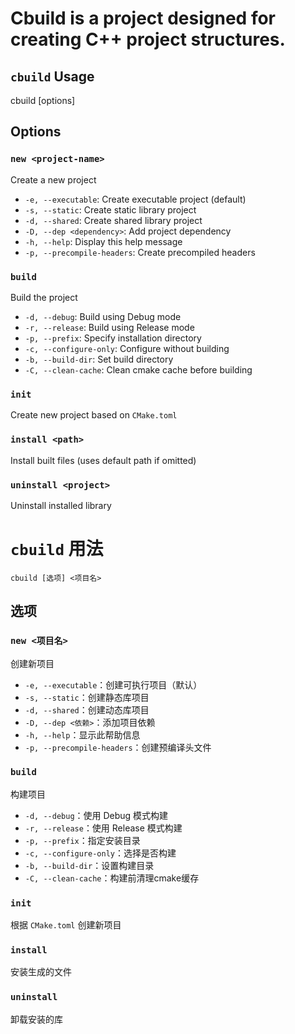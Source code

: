 # Cbuild is a project designed for creating C++ project structures.      

## `cbuild` Usage
cbuild [options] <project-name>

## Options

### `new <project-name>`
Create a new project

- `-e, --executable`: Create executable project (default)
- `-s, --static`: Create static library project
- `-d, --shared`: Create shared library project
- `-D, --dep <dependency>`: Add project dependency
- `-h, --help`: Display this help message
- `-p, --precompile-headers`: Create precompiled headers

### `build`
Build the project

- `-d, --debug`: Build using Debug mode
- `-r, --release`: Build using Release mode
- `-p, --prefix`: Specify installation directory
- `-c, --configure-only`: Configure without building
- `-b, --build-dir`: Set build directory
- `-C, --clean-cache`: Clean cmake cache before building         

### `init`
Create new project based on `CMake.toml`

### `install <path>`
Install built files (uses default path if omitted)

### `uninstall <project>`
Uninstall installed library


# `cbuild` 用法

```
cbuild [选项] <项目名>
```

## 选项

### `new <项目名>`
创建新项目

- `-e, --executable`：创建可执行项目（默认）
- `-s, --static`：创建静态库项目
- `-d, --shared`：创建动态库项目
- `-D, --dep <依赖>`：添加项目依赖
- `-h, --help`：显示此帮助信息
- `-p, --precompile-headers`：创建预编译头文件


### `build`
构建项目

- `-d, --debug`：使用 Debug 模式构建
- `-r, --release`：使用 Release 模式构建
- `-p, --prefix`：指定安装目录
- `-c, --configure-only`：选择是否构建
- `-b, --build-dir`：设置构建目录
- `-C, --clean-cache`：构建前清理cmake缓存


### `init`
根据 `CMake.toml` 创建新项目


### `install`
安装生成的文件


### `uninstall`
卸载安装的库